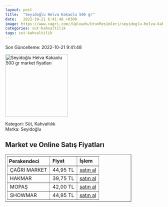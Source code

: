 ```yaml
---
layout: post
title:  "Seyidoğlu Helva Kakaolu 500 gr"
date:   2022-10-21 6:41:48 +0300
image: https://www.cagri.com//Uploads/UrunResimleri/seyidoglu-helva-kakaolu-500-gr-821b.jpg
categories: sut-kahvaltilik
tags: sut-kahvaltilik
---
```


Son Güncelleme: 2022-10-21 9:41:48

<img src="https://www.cagri.com//Uploads/UrunResimleri/seyidoglu-helva-kakaolu-500-gr-821b.jpg" width="200" alt="Seyidoğlu Helva Kakaolu 500 gr market fiyatları" />

Kategori: Süt, Kahvaltılık
<br />
Marka: Seyidoğlu

<h2>Market ve Online Satış Fiyatları</h2>

<table border="1" style="padding: 5px;width:80%;">
  <tr>
    <td style="padding: 5px;"><strong>Perakendeci</strong></td>
    <td><strong>Fiyat</strong></td>
    <td><strong>İşlem</strong></td>
  </tr>
  <tr>
              <td title="Çağrı Market">ÇAĞRI MARKET</td>
              <td>44,95 TL</td>
              <td><a title="Çağrı Market" target="_blank" href="https://www.cagri.com/seyidoglu-helva-kakaolu-500-gr">satın al</a></td>
            </tr><tr>
              <td title="Hakmar">HAKMAR</td>
              <td>39,75 TL</td>
              <td><a title="Hakmar" target="_blank" href="https://www.hakmarexpress.com.tr/urun/gida-kahvaltilik-seyidoglu-kakaolu-ve-sade-tahin-helvasi-500-gr">satın al</a></td>
            </tr><tr>
              <td title="Mopaş">MOPAŞ</td>
              <td>42,00 TL</td>
              <td><a title="Mopaş" target="_blank" href="https://www.mopas.com.tr/seyidoglu-kakaolu-helva-500-gr/p/106205">satın al</a></td>
            </tr><tr>
              <td title="Showmar">SHOWMAR</td>
              <td>44,95 TL</td>
              <td><a title="Showmar" target="_blank" href="https://www.showmar.com.tr/urun/seyidoglu-helva-500gr-kakaolu">satın al</a></td>
            </tr>
</table>
